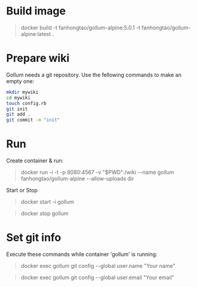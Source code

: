 # Build image

> docker build -t fanhongtao/gollum-alpine:5.0.1 -t fanhongtao/gollum-alpine:latest .

# Prepare wiki

Gollum needs a git repository. Use the fellowing commands to make an empty one:

```bash
mkdir mywiki
cd mywiki
touch config.rb
git init
git add .
git commit -m "init"
```


# Run

Create container & run:

> docker run -i -t -p 8080:4567 -v "$PWD":/wiki --name gollum fanhongtao/gollum-alpine --allow-uploads dir

Start or Stop

> docker start -i gollum

> docker stop gollum

# Set git info

Execute these commands while container 'gollum' is running:

> docker exec gollum git config --global user.name "Your name"

> docker exec gollum git config --global user.email "Your email"

